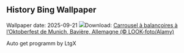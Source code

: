 ## History Bing Wallpaper
Wallpaper date: 2025-09-21
![](https://www.bing.com/th?id=OHR.OktoberfestSwing_FR-CA3046435338_UHD.jpg&w=1000)Download: [Carrousel à balançoires à l’Oktoberfest de Munich, Bavière, Allemagne (© LOOK-foto/Alamy)](https://www.bing.com/th?id=OHR.OktoberfestSwing_FR-CA3046435338_UHD.jpg)

Auto get programm by LtgX
